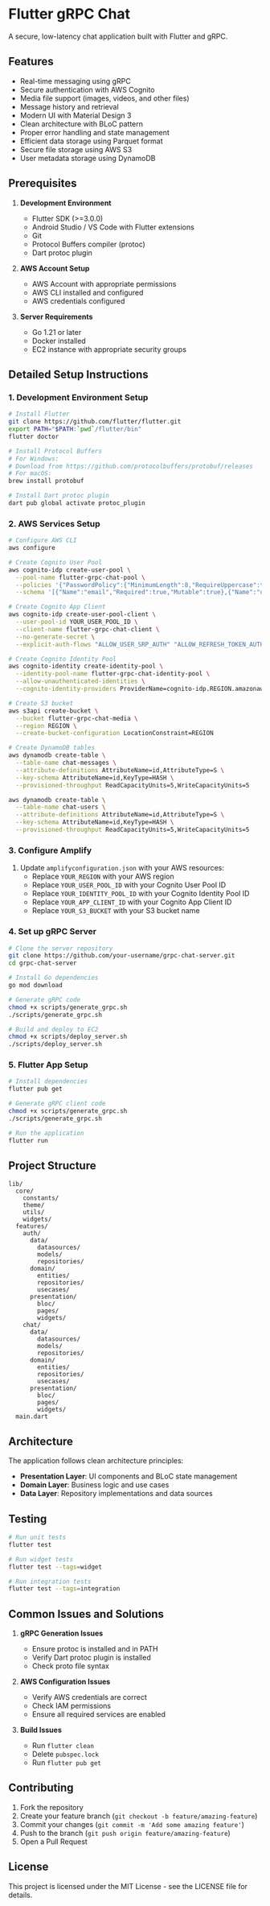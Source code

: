 # Flutter gRPC Chat

A secure, low-latency chat application built with Flutter and gRPC.

## Features

- Real-time messaging using gRPC
- Secure authentication with AWS Cognito
- Media file support (images, videos, and other files)
- Message history and retrieval
- Modern UI with Material Design 3
- Clean architecture with BLoC pattern
- Proper error handling and state management
- Efficient data storage using Parquet format
- Secure file storage using AWS S3
- User metadata storage using DynamoDB

## Prerequisites

1. **Development Environment**
   - Flutter SDK (>=3.0.0)
   - Android Studio / VS Code with Flutter extensions
   - Git
   - Protocol Buffers compiler (protoc)
   - Dart protoc plugin

2. **AWS Account Setup**
   - AWS Account with appropriate permissions
   - AWS CLI installed and configured
   - AWS credentials configured

3. **Server Requirements**
   - Go 1.21 or later
   - Docker installed
   - EC2 instance with appropriate security groups

## Detailed Setup Instructions

### 1. Development Environment Setup

```bash
# Install Flutter
git clone https://github.com/flutter/flutter.git
export PATH="$PATH:`pwd`/flutter/bin"
flutter doctor

# Install Protocol Buffers
# For Windows:
# Download from https://github.com/protocolbuffers/protobuf/releases
# For macOS:
brew install protobuf

# Install Dart protoc plugin
dart pub global activate protoc_plugin
```

### 2. AWS Services Setup

```bash
# Configure AWS CLI
aws configure

# Create Cognito User Pool
aws cognito-idp create-user-pool \
  --pool-name flutter-grpc-chat-pool \
  --policies '{"PasswordPolicy":{"MinimumLength":8,"RequireUppercase":true,"RequireLowercase":true,"RequireNumbers":true,"RequireSymbols":true}}' \
  --schema '[{"Name":"email","Required":true,"Mutable":true},{"Name":"username","Required":true,"Mutable":true}]'

# Create Cognito App Client
aws cognito-idp create-user-pool-client \
  --user-pool-id YOUR_USER_POOL_ID \
  --client-name flutter-grpc-chat-client \
  --no-generate-secret \
  --explicit-auth-flows "ALLOW_USER_SRP_AUTH" "ALLOW_REFRESH_TOKEN_AUTH"

# Create Cognito Identity Pool
aws cognito-identity create-identity-pool \
  --identity-pool-name flutter-grpc-chat-identity-pool \
  --allow-unauthenticated-identities \
  --cognito-identity-providers ProviderName=cognito-idp.REGION.amazonaws.com/USER_POOL_ID,ClientId=APP_CLIENT_ID,ServerSideTokenCheck=false

# Create S3 bucket
aws s3api create-bucket \
  --bucket flutter-grpc-chat-media \
  --region REGION \
  --create-bucket-configuration LocationConstraint=REGION

# Create DynamoDB tables
aws dynamodb create-table \
  --table-name chat-messages \
  --attribute-definitions AttributeName=id,AttributeType=S \
  --key-schema AttributeName=id,KeyType=HASH \
  --provisioned-throughput ReadCapacityUnits=5,WriteCapacityUnits=5

aws dynamodb create-table \
  --table-name chat-users \
  --attribute-definitions AttributeName=id,AttributeType=S \
  --key-schema AttributeName=id,KeyType=HASH \
  --provisioned-throughput ReadCapacityUnits=5,WriteCapacityUnits=5
```

### 3. Configure Amplify

1. Update `amplifyconfiguration.json` with your AWS resources:
   - Replace `YOUR_REGION` with your AWS region
   - Replace `YOUR_USER_POOL_ID` with your Cognito User Pool ID
   - Replace `YOUR_IDENTITY_POOL_ID` with your Cognito Identity Pool ID
   - Replace `YOUR_APP_CLIENT_ID` with your Cognito App Client ID
   - Replace `YOUR_S3_BUCKET` with your S3 bucket name

### 4. Set up gRPC Server

```bash
# Clone the server repository
git clone https://github.com/your-username/grpc-chat-server.git
cd grpc-chat-server

# Install Go dependencies
go mod download

# Generate gRPC code
chmod +x scripts/generate_grpc.sh
./scripts/generate_grpc.sh

# Build and deploy to EC2
chmod +x scripts/deploy_server.sh
./scripts/deploy_server.sh
```

### 5. Flutter App Setup

```bash
# Install dependencies
flutter pub get

# Generate gRPC client code
chmod +x scripts/generate_grpc.sh
./scripts/generate_grpc.sh

# Run the application
flutter run
```

## Project Structure

```
lib/
  core/
    constants/
    theme/
    utils/
    widgets/
  features/
    auth/
      data/
        datasources/
        models/
        repositories/
      domain/
        entities/
        repositories/
        usecases/
      presentation/
        bloc/
        pages/
        widgets/
    chat/
      data/
        datasources/
        models/
        repositories/
      domain/
        entities/
        repositories/
        usecases/
      presentation/
        bloc/
        pages/
        widgets/
  main.dart
```

## Architecture

The application follows clean architecture principles:

- **Presentation Layer**: UI components and BLoC state management
- **Domain Layer**: Business logic and use cases
- **Data Layer**: Repository implementations and data sources

## Testing

```bash
# Run unit tests
flutter test

# Run widget tests
flutter test --tags=widget

# Run integration tests
flutter test --tags=integration
```

## Common Issues and Solutions

1. **gRPC Generation Issues**
   - Ensure protoc is installed and in PATH
   - Verify Dart protoc plugin is installed
   - Check proto file syntax

2. **AWS Configuration Issues**
   - Verify AWS credentials are correct
   - Check IAM permissions
   - Ensure all required services are enabled

3. **Build Issues**
   - Run `flutter clean`
   - Delete `pubspec.lock`
   - Run `flutter pub get`

## Contributing

1. Fork the repository
2. Create your feature branch (`git checkout -b feature/amazing-feature`)
3. Commit your changes (`git commit -m 'Add some amazing feature'`)
4. Push to the branch (`git push origin feature/amazing-feature`)
5. Open a Pull Request

## License

This project is licensed under the MIT License - see the LICENSE file for details.